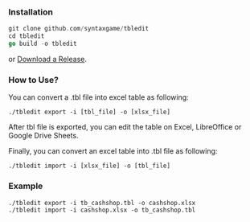 ### Installation

```go
git clone github.com/syntaxgame/tbledit
cd tbledit
go build -o tbledit
```
or
<a href="https://github.com/syntaxgame/tbledit/releases/tag/1.0.0"> Download a Release</a>.


### How to Use?
You can convert a .tbl file into excel table as following:
```
./tbledit export -i [tbl_file] -o [xlsx_file]
```

After tbl file is exported, you can edit the table on Excel, LibreOffice or Google Drive Sheets.

Finally, you can convert an excel table into .tbl file as following:
```
./tbledit import -i [xlsx_file] -o [tbl_file]
```

### Example
```
./tbledit export -i tb_cashshop.tbl -o cashshop.xlsx
./tbledit import -i cashshop.xlsx -o tb_cashshop.tbl
```
